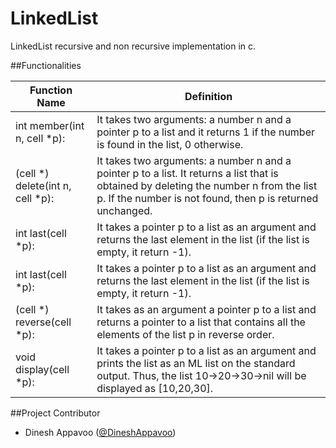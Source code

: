 LinkedList
=======================

LinkedList recursive and non recursive implementation in c.

##Functionalities

Function Name | Definition
------------ | -------------
int member(int n, cell *p): | It takes two arguments: a number n and a pointer p to a list and it returns 1 if the number is found in the list, 0 otherwise.
(cell *) delete(int n, cell *p): | It takes two arguments: a number n and a pointer p to a list. It returns a list that is obtained by deleting the number n from the list p. If the number is not found, then p is returned unchanged.
int last(cell *p): | It takes a pointer p to a list as an argument and returns the last element in the list (if the list is empty, it return -1).int last(cell *p): | It takes a pointer p to a list as an argument and returns the last element in the list (if the list is empty, it return -1).
(cell *) reverse(cell *p): | It takes as an argument a pointer p to a list and returns a pointer to a list that contains all the elements of the list p in reverse order.void display(cell *p): | It takes a pointer p to a list as an argument and prints the list as an ML list on the standard output. Thus, the list 10->20->30->nil will be displayed as [10,20,30].

##Project Contributor

* Dinesh Appavoo ([@DineshAppavoo](https://twitter.com/DineshAppavoo))
